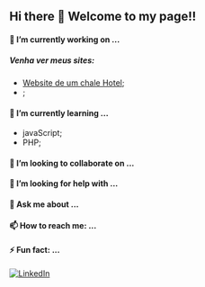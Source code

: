 ## Hi there 👋 Welcome to my page!!


#### 🔭 I’m currently working on ...

##### Venha ver meus sites:
- [Website de um chale Hotel](https://herrereder.github.io/Chale-Hotel/);
- []();


#### 🌱 I’m currently learning ...

- javaScript;
- PHP;

#### 👯 I’m looking to collaborate on ...


#### 🤔 I’m looking for help with ...


#### 💬 Ask me about ...


#### 📫 How to reach me: ...


#### ⚡ Fun fact: ...


[![LinkedIn](https://img.shields.io/badge/LinkedIn-0077B5?style=for-the-badge&logo=linkedin&logoColor=white)](www.linkedin.com/in/Eder-Herrera)

